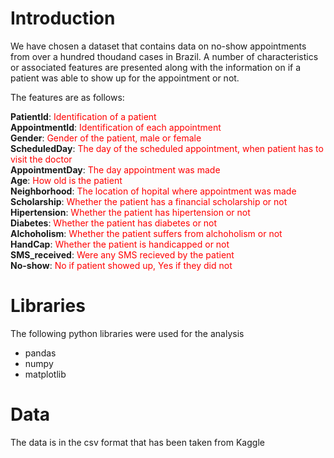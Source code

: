 # Introduction

We have chosen a dataset that contains data on no-show appointments from over a hundred thoudand cases in Brazil. A number of characteristics or associated features are presented along with the information on if a patient was able to show up for the appointment or not.

The features are as follows:

**PatientId**: <span style="color:red">Identification of a patient</span> <br>
**AppointmentId**: <span style="color:red">Identification of each appointment</span> <br>
**Gender**: <span style="color:red">Gender of the patient, male or female</span> <br>
**ScheduledDay**: <span style="color:red">The day of the scheduled appointment, when patient has to visit the doctor</span> <br>
**AppointmentDay**: <span style="color:red">The day appointment was made</span> <br>
**Age**: <span style="color:red">How old is the patient</span> <br>
**Neighborhood**: <span style="color:red">The location of hopital where appointment was made</span> <br>
**Scholarship**: <span style="color:red">Whether the patient has a financial scholarship or not</span> <br>
**Hipertension**: <span style="color:red">Whether the patient has  hipertension or not</span> <br>
**Diabetes**: <span style="color:red">Whether the patient has  diabetes or not</span> <br>
**Alchoholism**: <span style="color:red">Whether the patient suffers from alchoholism or not</span> <br>
**HandCap**: <span style="color:red">Whether the patient is handicapped or not</span> <br>
**SMS_received**: <span style="color:red">Were any SMS recieved by the patient</span> <br>
**No-show**: <span style="color:red">No if patient showed up, Yes if they did not</span> <br>

# Libraries

The following python libraries were used for the analysis

- pandas
- numpy
- matplotlib


# Data

The data is in the csv format that has been taken from Kaggle